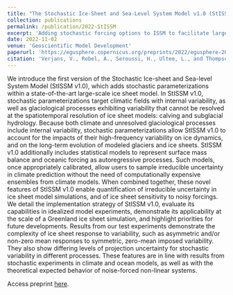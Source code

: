 ```yaml
---
title: "The Stochastic Ice-Sheet and Sea-Level System Model v1.0 (StISSM v1.0)"
collection: publications
permalink: /publication/2022-StISSM
excerpt: 'Adding stochastic forcing options to ISSM to facilitate large-ensemble simulations'
date: 2022-11-02
venue: 'Geoscientific Model Development'
paperurl: 'https://egusphere.copernicus.org/preprints/2022/egusphere-2022-699/'
citation: 'Verjans, V., Robel, A., Seroussi, H., Ultee, L., and Thompson, A. (2022). &quot;The Stochastic Ice-Sheet and Sea-Level System Model v1.0 (StISSM v1.0).&quot; <i>Geoscientific Model Development</i> Article accepted. Preprint online: https://doi.org/10.5194/egusphere-2022-699'
---
```


We introduce the first version of the Stochastic Ice-sheet and Sea-level System Model 
(StISSM v1.0), which adds stochastic parameterizations within a state-of-the-art 
large-scale ice sheet model. In StISSM v1.0, stochastic parameterizations target climatic 
fields with internal variability, as well as glaciological processes exhibiting 
variability that cannot be resolved at the spatiotemporal resolution of ice sheet models: 
calving and subglacial hydrology. Because both climate and unresolved glaciological 
processes include internal variability, stochastic parameterizations allow StISSM v1.0 to 
account for the impacts of their high-frequency variability on ice dynamics, and on the 
long-term evolution of modeled glaciers and ice sheets. StISSM v1.0 additionally includes 
statistical models to represent surface mass balance and oceanic forcing as autoregressive 
processes. Such models, once appropriately calibrated, allow users to sample irreducible 
uncertainty in climate prediction without the need of computationally expensive ensembles 
from climate models. When combined together, these novel features of StISSM v1.0 enable 
quantification of irreducible uncertainty in ice sheet model simulations, and of ice sheet 
sensitivity to noisy forcings. We detail the implementation strategy of StISSM v1.0, 
evaluate its capabilities in idealized model experiments, demonstrate its applicability at 
the scale of a Greenland ice sheet simulation, and highlight priorities for future 
developments. Results from our test experiments demonstrate the complexity of ice sheet 
response to variability, such as asymmetric and/or non-zero mean responses to symmetric, 
zero-mean imposed variability. They also show differing levels of projection uncertainty 
for stochastic variability in different processes. These features are in line with results 
from stochastic experiments in climate and ocean models, as well as with the theoretical 
expected behavior of noise-forced non-linear systems.


Access preprint <a href='https://egusphere.copernicus.org/preprints/2022/egusphere-2022-699/'>here</a>.